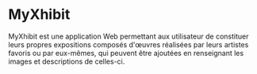 # MyXhibit
MyXhibit est une application Web permettant aux utilisateur de constituer leurs propres expositions composés d'œuvres réalisées par leurs artistes favoris ou par eux-mêmes, qui peuvent être ajoutées en renseignant les images et descriptions de celles-ci.

